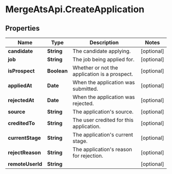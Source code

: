 # MergeAtsApi.CreateApplication

## Properties

Name | Type | Description | Notes
------------ | ------------- | ------------- | -------------
**candidate** | **String** | The candidate applying. | [optional] 
**job** | **String** | The job being applied for. | [optional] 
**isProspect** | **Boolean** | Whether or not the application is a prospect. | [optional] 
**appliedAt** | **Date** | When the application was submitted. | [optional] 
**rejectedAt** | **Date** | When the application was rejected. | [optional] 
**source** | **String** | The application&#39;s source. | [optional] 
**creditedTo** | **String** | The user credited for this application. | [optional] 
**currentStage** | **String** | The application&#39;s current stage. | [optional] 
**rejectReason** | **String** | The application&#39;s reason for rejection. | [optional] 
**remoteUserId** | **String** |  | [optional] 


